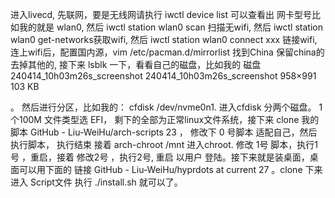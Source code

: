 进入livecd, 先联网，要是无线网请执行 iwctl device list 可以查看出 网卡型号比如我的就是 wlan0, 然后 iwctl station wlan0 scan 扫描无wifi, 然后 iwctl station wlan0 get-networks获取wifi, 然后 iwctl station wlan0 connect xxx 链接wifi, 连上wifi后，配置国内源，vim /etc/pacman.d/mirrorlist 找到China 保留china的去掉其他的, 接下来 lsblk 一下，看看自己的磁盘，比如我的 磁盘
240414_10h03m26s_screenshot
240414_10h03m26s_screenshot
958×991 103 KB

。 然后进行分区，比如我的： cfdisk /dev/nvme0n1. 进入cfdisk 分两个磁盘。 1个100M 文件类型选 EFI， 剩下的全部为正常linux文件系统，接下来 clone 我的 脚本 GitHub - Liu-WeiHu/arch-scripts 23 ， 修改下 0 号脚本 适配自己，然后执行脚本， 执行结束 接着 arch-chroot /mnt 进入chroot. 修改 1号 脚本，执行1号 ，重启，接着 修改2号 ，执行2号, 重启 以用户 登陆。接下来就是装桌面，桌面可以用下面的 链接 GitHub - Liu-WeiHu/hyprdots at current 27 。clone 下来 进入 Script文件 执行 ./install.sh 就可以了。
